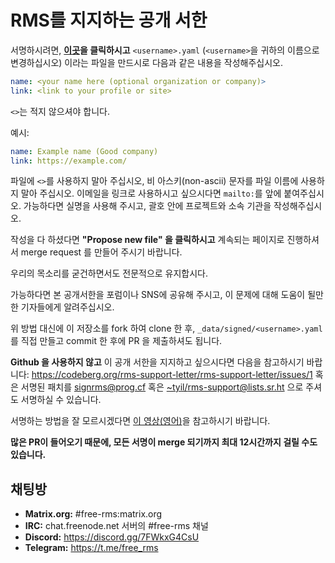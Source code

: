 # RMS를 지지하는 공개 서한

서명하시려면, **[이곳](https://github.com/rms-support-letter/rms-support-letter.github.io/new/master/_data/signed)을 클릭하시고** `<username>.yaml` (`<username>`을 귀하의 이름으로 변경하십시오) 이라는 파일을 만드시로 다음과 같은 내용을 작성해주십시오.

```yaml
name: <your name here (optional organization or company)>
link: <link to your profile or site>
```

`<>`는 적지 않으셔야 합니다.

예시:
```yaml
name: Example name (Good company)
link: https://example.com/
```

파일에 `<>`를 사용하지 말아 주십시오, 비 아스키(non-ascii) 문자를 파일 이름에 사용하지 말아 주십시오.
이메일을 링크로 사용하시고 싶으시다면 `mailto:`를 앞에 붙여주십시오.
가능하다면 실명을 사용해 주시고, 괄호 안에 프로젝트와 소속 기관을 작성해주십시오.

작성을 다 하셨다면 **"Propose new file" 을 클릭하시고** 계속되는 페이지로 진행하셔서 merge request 를 만들어 주시기 바랍니다.

우리의 목소리를 굳건하면서도 전문적으로 유지합시다.

가능하다면 본 공개서한을 포럼이나 SNS에 공유해 주시고, 이 문제에 대해 도움이 될만한 기자들에게 알려주십시오.

위 방법 대신에 이 저장소를 fork 하여 clone 한 후, `_data/signed/<username>.yaml` 를 직접 만들고 commit 한 후에 PR 을 제출하셔도 됩니다.

**Github 을 사용하지 않고** 이 공개 서한을 지지하고 싶으시다면 다음을 참고하시기 바랍니다: https://codeberg.org/rms-support-letter/rms-support-letter/issues/1  혹은 서명된 패치를 [signrms@prog.cf](mailto:signrms@prog.cf) 혹은 [~tyil/rms-support@lists.sr.ht](mailto:~tyil/rms-support@lists.sr.ht) 으로 주셔도 서명하실 수 있습니다.

서명하는 방법을 잘 모르시겠다면 [이 영상(영어)](https://invidious.snopyta.org/watch?v=1lz5S5oS8CU)을 참고하시기 바랍니다.

**많은 PR이 들어오기 때문에, 모든 서명이 merge 되기까지 최대 12시간까지 걸릴 수도 있습니다.**

## 채팅방

- **Matrix.org:** #free-rms:matrix.org
- **IRC:** chat.freenode.net 서버의 #free-rms 채널
- **Discord:** https://discord.gg/7FWkxG4CsU
- **Telegram:** https://t.me/free_rms
